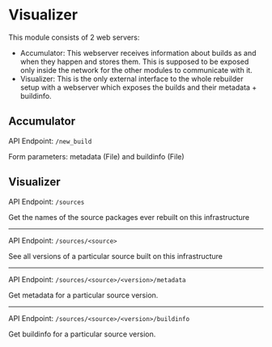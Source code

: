 Visualizer
======

This module consists of 2 web servers:
* Accumulator: This webserver receives information about builds as and when they happen and stores them. This is supposed to be exposed only inside the network for the other modules to communicate with it.
* Visualizer: This is the only external interface to the whole rebuilder setup with a webserver which exposes the builds and their metadata + buildinfo.

## Accumulator

API Endpoint: `/new_build`

Form parameters: metadata (File) and buildinfo (File)

## Visualizer

API Endpoint: `/sources`

Get the names of the source packages ever rebuilt on this infrastructure

---

API Endpoint: `/sources/<source>`

See all versions of a particular source built on this infrastructure

---

API Endpoint: `/sources/<source>/<version>/metadata`

Get metadata for a particular source version.

---

API Endpoint: `/sources/<source>/<version>/buildinfo`

Get buildinfo for a particular source version.
